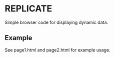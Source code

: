 # REPLICATE

Simple browser code for displaying dynamic data.


## Example

See page1.html and page2.html for example usage.



